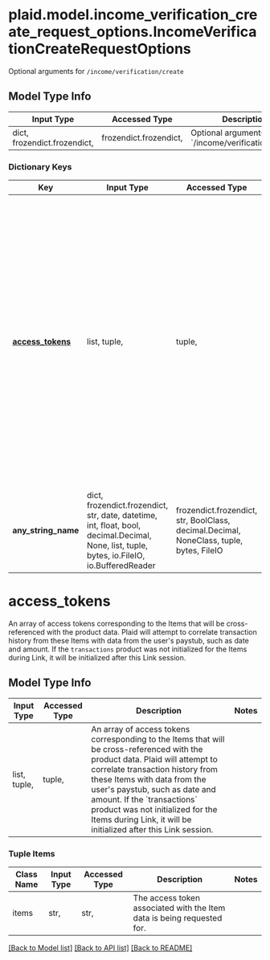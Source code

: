# plaid.model.income_verification_create_request_options.IncomeVerificationCreateRequestOptions

Optional arguments for `/income/verification/create`

## Model Type Info
Input Type | Accessed Type | Description | Notes
------------ | ------------- | ------------- | -------------
dict, frozendict.frozendict,  | frozendict.frozendict,  | Optional arguments for &#x60;/income/verification/create&#x60; | 

### Dictionary Keys
Key | Input Type | Accessed Type | Description | Notes
------------ | ------------- | ------------- | ------------- | -------------
**[access_tokens](#access_tokens)** | list, tuple,  | tuple,  | An array of access tokens corresponding to the Items that will be cross-referenced with the product data. Plaid will attempt to correlate transaction history from these Items with data from the user&#x27;s paystub, such as date and amount. If the &#x60;transactions&#x60; product was not initialized for the Items during Link, it will be initialized after this Link session. | [optional] 
**any_string_name** | dict, frozendict.frozendict, str, date, datetime, int, float, bool, decimal.Decimal, None, list, tuple, bytes, io.FileIO, io.BufferedReader | frozendict.frozendict, str, BoolClass, decimal.Decimal, NoneClass, tuple, bytes, FileIO | any string name can be used but the value must be the correct type | [optional]

# access_tokens

An array of access tokens corresponding to the Items that will be cross-referenced with the product data. Plaid will attempt to correlate transaction history from these Items with data from the user's paystub, such as date and amount. If the `transactions` product was not initialized for the Items during Link, it will be initialized after this Link session.

## Model Type Info
Input Type | Accessed Type | Description | Notes
------------ | ------------- | ------------- | -------------
list, tuple,  | tuple,  | An array of access tokens corresponding to the Items that will be cross-referenced with the product data. Plaid will attempt to correlate transaction history from these Items with data from the user&#x27;s paystub, such as date and amount. If the &#x60;transactions&#x60; product was not initialized for the Items during Link, it will be initialized after this Link session. | 

### Tuple Items
Class Name | Input Type | Accessed Type | Description | Notes
------------- | ------------- | ------------- | ------------- | -------------
items | str,  | str,  | The access token associated with the Item data is being requested for. | 

[[Back to Model list]](../../README.md#documentation-for-models) [[Back to API list]](../../README.md#documentation-for-api-endpoints) [[Back to README]](../../README.md)

